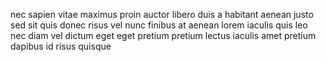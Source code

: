 nec sapien vitae maximus proin auctor libero duis a habitant aenean justo sed
sit quis donec risus vel nunc finibus at aenean lorem iaculis quis leo nec diam
vel dictum eget eget pretium pretium lectus iaculis amet pretium dapibus id
risus quisque